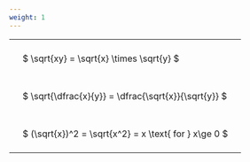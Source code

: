 ```yaml
---
weight: 1
---
```


<style type="text/css">
#T_60a24 th.col_heading {
  text-align: left;
  font-size: 1em;
}
#T_60a24 td {
  text-align: left;
  font-size: 1em;
  padding: 1.5em;
}
</style>
<table id="T_60a24">
  <thead>
  </thead>
  <tbody>
    <tr>
      <td id="T_60a24_row0_col0" class="data row0 col0" >$ \sqrt{xy} = \sqrt{x} \times \sqrt{y} $</td>
    </tr>
    <tr>
      <td id="T_60a24_row1_col0" class="data row1 col0" >$ \sqrt{\dfrac{x}{y}} = \dfrac{\sqrt{x}}{\sqrt{y}} $</td>
    </tr>
    <tr>
      <td id="T_60a24_row2_col0" class="data row2 col0" >$ (\sqrt{x})^2 = \sqrt{x^2} = x \text{ for } x\ge 0 $</td>
    </tr>
  </tbody>
</table>
